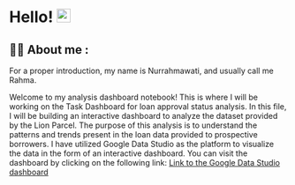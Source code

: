 # Hello! <img src="https://media.giphy.com/media/hvRJCLFzcasrR4ia7z/giphy.gif" width="25"/>
## 👨‍💻 About me :

For a proper introduction, my name is Nurrahmawati, and usually call me Rahma.

Welcome to my analysis dashboard notebook! This is where I will be working on the Task Dashboard for loan approval status analysis. In this file, I will be building an interactive dashboard to analyze the dataset provided by the Lion Parcel. The purpose of this analysis is to understand the patterns and trends present in the loan data provided to prospective borrowers. I have utilized Google Data Studio as the platform to visualize the data in the form of an interactive dashboard. You can visit the dashboard by clicking on the following link: [Link to the Google Data Studio dashboard](https://lookerstudio.google.com/reporting/3fecfd13-cb6b-4727-a026-11d6defec10a)

